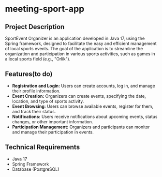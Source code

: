 # meeting-sport-app

## Project Description

SportEvent Organizer is an application developed in Java 17, using the Spring framework, designed to facilitate the easy and efficient management of local sports events. The goal of the application is to streamline the organization and participation in various sports activities, such as games in a local sports field (e.g., "Orlik").

## Features(to do)

- **Registration and Login:** Users can create accounts, log in, and manage their profile information.
- **Event Creation:** Organizers can create events, specifying the date, location, and type of sports activity.
- **Event Browsing:** Users can browse available events, register for them, and track their status.
- **Notifications:** Users receive notifications about upcoming events, status changes, or other important information.
- **Participation Management:** Organizers and participants can monitor and manage their participation in events.

## Technical Requirements

- Java 17
- Spring Framework
- Database (PostgreSQL)